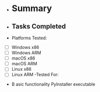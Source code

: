- # Summary
- ## Tasks Completed
- Platforms Tested:
- [ ] Windows x86
- [ ] Windows ARM
- [ ] macOS x86
- [ ] macOS ARM
- [ ] Linux x86
- [ ]  Linux ARM
-Tested For:
- B asic functionality
PyInstaller executable